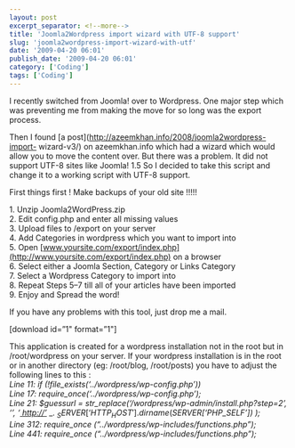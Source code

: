 ```yaml
---
layout: post
excerpt_separator: <!--more-->
title: 'Joomla2Wordpress import wizard with UTF-8 support'
slug: 'joomla2wordpress-import-wizard-with-utf'
date: '2009-04-20 06:01'
publish_date: '2009-04-20 06:01'
category: ['Coding']
tags: ['Coding']
---
```

I recently switched from Joomla! over to Wordpress. One major step which was
preventing me from making the move for so long was the export process.  
  
Then I found [a post](http://azeemkhan.info/2008/joomla2wordpress-import-
wizard-v3/) on azeemkhan.info which had a wizard which would allow you to move
the content over. But there was a problem. It did not support UTF-8 sites like
Joomla! 1.5 So I decided to take this script and change it to a working script
with UTF-8 support.  
  
  
  
First things first ! Make backups of your old site !!!!!  
  
1\. Unzip Joomla2WordPress.zip  
2\. Edit config.php and enter all missing values  
3\. Upload files to /export on your server  
4\. Add Categories in wordpress which you want to import into  
5\. Open
[www.yoursite.com/export/index.php](http://www.yoursite.com/export/index.php)
on a browser  
6\. Select either a Joomla Section, Category or Links Category  
7\. Select a Wordpress Category to import into  
8\. Repeat Steps 5–7 till all of your articles have been imported  
9\. Enjoy and Spread the word!  
  
If you have any problems with this tool, just drop me a mail.  
  
[download id=”1" format=”1"]  
  
This application is created for a wordpress installation not in the root but
in /root/wordpress on your server. If your wordpress installation is in the
root or in another directory (eg: /root/blog, /root/posts) you have to adjust
the following lines to this :  
_Line 11: if (!file_exists(‘../wordpress/wp-config.php’))  
Line 17: require_once(‘../wordpress/wp-config.php’);  
Line 21: $guessurl = str_replace(‘/wordpress/wp-admin/install.php?step=2’, ‘’,
‘_[ _http://’_](http://%27/) _. $_SERVER[‘HTTP_HOST '] .
dirname($_SERVER[‘PHP_SELF’]) );  
Line 312: require_once (“../wordpress/wp-includes/functions.php”);  
Line 441: require_once (“../wordpress/wp-includes/functions.php”);_

